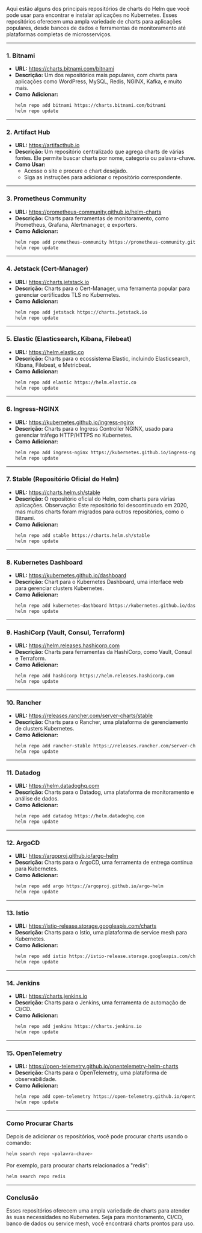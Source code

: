 Aqui estão alguns dos principais repositórios de charts do Helm que você pode usar para encontrar e instalar aplicações no Kubernetes. Esses repositórios oferecem uma ampla variedade de charts para aplicações populares, desde bancos de dados e ferramentas de monitoramento até plataformas completas de microsserviços.

---

### 1. **Bitnami**
   - **URL:** https://charts.bitnami.com/bitnami
   - **Descrição:** Um dos repositórios mais populares, com charts para aplicações como WordPress, MySQL, Redis, NGINX, Kafka, e muito mais.
   - **Como Adicionar:**
     ```bash
     helm repo add bitnami https://charts.bitnami.com/bitnami
     helm repo update
     ```

---

### 2. **Artifact Hub**
   - **URL:** https://artifacthub.io
   - **Descrição:** Um repositório centralizado que agrega charts de várias fontes. Ele permite buscar charts por nome, categoria ou palavra-chave.
   - **Como Usar:**
     - Acesse o site e procure o chart desejado.
     - Siga as instruções para adicionar o repositório correspondente.

---

### 3. **Prometheus Community**
   - **URL:** https://prometheus-community.github.io/helm-charts
   - **Descrição:** Charts para ferramentas de monitoramento, como Prometheus, Grafana, Alertmanager, e exporters.
   - **Como Adicionar:**
     ```bash
     helm repo add prometheus-community https://prometheus-community.github.io/helm-charts
     helm repo update
     ```

---

### 4. **Jetstack (Cert-Manager)**
   - **URL:** https://charts.jetstack.io
   - **Descrição:** Charts para o Cert-Manager, uma ferramenta popular para gerenciar certificados TLS no Kubernetes.
   - **Como Adicionar:**
     ```bash
     helm repo add jetstack https://charts.jetstack.io
     helm repo update
     ```

---

### 5. **Elastic (Elasticsearch, Kibana, Filebeat)**
   - **URL:** https://helm.elastic.co
   - **Descrição:** Charts para o ecossistema Elastic, incluindo Elasticsearch, Kibana, Filebeat, e Metricbeat.
   - **Como Adicionar:**
     ```bash
     helm repo add elastic https://helm.elastic.co
     helm repo update
     ```

---

### 6. **Ingress-NGINX**
   - **URL:** https://kubernetes.github.io/ingress-nginx
   - **Descrição:** Charts para o Ingress Controller NGINX, usado para gerenciar tráfego HTTP/HTTPS no Kubernetes.
   - **Como Adicionar:**
     ```bash
     helm repo add ingress-nginx https://kubernetes.github.io/ingress-nginx
     helm repo update
     ```

---

### 7. **Stable (Repositório Oficial do Helm)**
   - **URL:** https://charts.helm.sh/stable
   - **Descrição:** O repositório oficial do Helm, com charts para várias aplicações. Observação: Este repositório foi descontinuado em 2020, mas muitos charts foram migrados para outros repositórios, como o Bitnami.
   - **Como Adicionar:**
     ```bash
     helm repo add stable https://charts.helm.sh/stable
     helm repo update
     ```

---

### 8. **Kubernetes Dashboard**
   - **URL:** https://kubernetes.github.io/dashboard
   - **Descrição:** Chart para o Kubernetes Dashboard, uma interface web para gerenciar clusters Kubernetes.
   - **Como Adicionar:**
     ```bash
     helm repo add kubernetes-dashboard https://kubernetes.github.io/dashboard
     helm repo update
     ```

---

### 9. **HashiCorp (Vault, Consul, Terraform)**
   - **URL:** https://helm.releases.hashicorp.com
   - **Descrição:** Charts para ferramentas da HashiCorp, como Vault, Consul e Terraform.
   - **Como Adicionar:**
     ```bash
     helm repo add hashicorp https://helm.releases.hashicorp.com
     helm repo update
     ```

---

### 10. **Rancher**
   - **URL:** https://releases.rancher.com/server-charts/stable
   - **Descrição:** Charts para o Rancher, uma plataforma de gerenciamento de clusters Kubernetes.
   - **Como Adicionar:**
     ```bash
     helm repo add rancher-stable https://releases.rancher.com/server-charts/stable
     helm repo update
     ```

---

### 11. **Datadog**
   - **URL:** https://helm.datadoghq.com
   - **Descrição:** Charts para o Datadog, uma plataforma de monitoramento e análise de dados.
   - **Como Adicionar:**
     ```bash
     helm repo add datadog https://helm.datadoghq.com
     helm repo update
     ```

---

### 12. **ArgoCD**
   - **URL:** https://argoproj.github.io/argo-helm
   - **Descrição:** Charts para o ArgoCD, uma ferramenta de entrega contínua para Kubernetes.
   - **Como Adicionar:**
     ```bash
     helm repo add argo https://argoproj.github.io/argo-helm
     helm repo update
     ```

---

### 13. **Istio**
   - **URL:** https://istio-release.storage.googleapis.com/charts
   - **Descrição:** Charts para o Istio, uma plataforma de service mesh para Kubernetes.
   - **Como Adicionar:**
     ```bash
     helm repo add istio https://istio-release.storage.googleapis.com/charts
     helm repo update
     ```

---

### 14. **Jenkins**
   - **URL:** https://charts.jenkins.io
   - **Descrição:** Charts para o Jenkins, uma ferramenta de automação de CI/CD.
   - **Como Adicionar:**
     ```bash
     helm repo add jenkins https://charts.jenkins.io
     helm repo update
     ```

---

### 15. **OpenTelemetry**
   - **URL:** https://open-telemetry.github.io/opentelemetry-helm-charts
   - **Descrição:** Charts para o OpenTelemetry, uma plataforma de observabilidade.
   - **Como Adicionar:**
     ```bash
     helm repo add open-telemetry https://open-telemetry.github.io/opentelemetry-helm-charts
     helm repo update
     ```

---

### Como Procurar Charts

Depois de adicionar os repositórios, você pode procurar charts usando o comando:

```bash
helm search repo <palavra-chave>
```

Por exemplo, para procurar charts relacionados a "redis":

```bash
helm search repo redis
```

---

### Conclusão

Esses repositórios oferecem uma ampla variedade de charts para atender às suas necessidades no Kubernetes. Seja para monitoramento, CI/CD, banco de dados ou service mesh, você encontrará charts prontos para uso.
